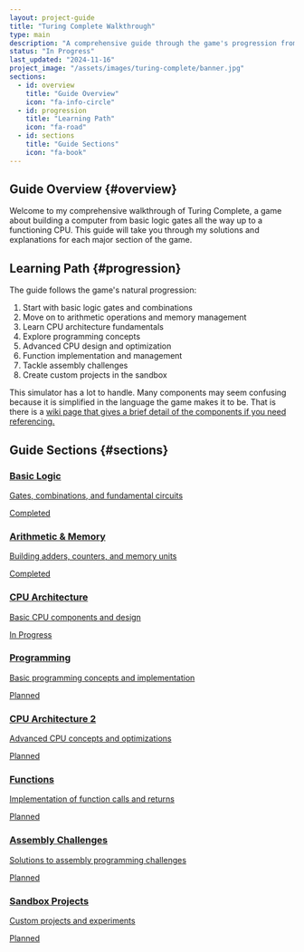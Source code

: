 ```yaml
---
layout: project-guide
title: "Turing Complete Walkthrough"
type: main
description: "A comprehensive guide through the game's progression from basic logic to complex CPU designs"
status: "In Progress"
last_updated: "2024-11-16"
project_image: "/assets/images/turing-complete/banner.jpg"
sections:
  - id: overview
    title: "Guide Overview"
    icon: "fa-info-circle"
  - id: progression
    title: "Learning Path"
    icon: "fa-road"
  - id: sections
    title: "Guide Sections"
    icon: "fa-book"
---
```


## Guide Overview {#overview}
Welcome to my comprehensive walkthrough of Turing Complete, a game about building a computer from basic logic gates all the way up to a functioning CPU. This guide will take you through my solutions and explanations for each major section of the game.

## Learning Path {#progression}
The guide follows the game's natural progression:
1. Start with basic logic gates and combinations
2. Move on to arithmetic operations and memory management
3. Learn CPU architecture fundamentals
4. Explore programming concepts
5. Advanced CPU design and optimization
6. Function implementation and management
7. Tackle assembly challenges
8. Create custom projects in the sandbox

This simulator has a lot to handle. Many components may seem confusing because it is simplified in the language the game makes it to be. That is there is a <a href="https://turingcomplete.wiki/wiki/Components">wiki page that gives a brief detail of the components if you need referencing.</a>

## Guide Sections {#sections}

<div class="guide-sections">
  <div class="section-card">
    <a href="{{ site.baseurl }}/projects/turing-complete/basic-logic" class="section-link">
      <h3><i class="fas fa-microchip"></i> Basic Logic</h3>
      <p>Gates, combinations, and fundamental circuits</p>
      <span class="section-status completed">Completed</span>
    </a>
  </div>

  <div class="section-card">
    <a href="arithmetic-memory" class="section-link">
      <h3><i class="fas fa-calculator"></i> Arithmetic & Memory</h3>
      <p>Building adders, counters, and memory units</p>
      <span class="section-status completed">Completed</span>
    </a>
  </div>

  <div class="section-card">
    <a href="cpu-architecture" class="section-link">
      <h3><i class="fas fa-memory"></i> CPU Architecture</h3>
      <p>Basic CPU components and design</p>
      <span class="section-status in-progress">In Progress</span>
    </a>
  </div>

  <div class="section-card">
    <a href="programming" class="section-link">
      <h3><i class="fas fa-code"></i> Programming</h3>
      <p>Basic programming concepts and implementation</p>
      <span class="section-status planned">Planned</span>
    </a>
  </div>

  <div class="section-card">
    <a href="cpu-architecture-2" class="section-link">
      <h3><i class="fas fa-microchip"></i> CPU Architecture 2</h3>
      <p>Advanced CPU concepts and optimizations</p>
      <span class="section-status planned">Planned</span>
    </a>
  </div>

  <div class="section-card">
    <a href="functions" class="section-link">
      <h3><i class="fas fa-project-diagram"></i> Functions</h3>
      <p>Implementation of function calls and returns</p>
      <span class="section-status planned">Planned</span>
    </a>
  </div>

  <div class="section-card">
    <a href="assembly-challenges" class="section-link">
      <h3><i class="fas fa-puzzle-piece"></i> Assembly Challenges</h3>
      <p>Solutions to assembly programming challenges</p>
      <span class="section-status planned">Planned</span>
    </a>
  </div>

  <div class="section-card">
    <a href="sandbox-projects" class="section-link">
      <h3><i class="fas fa-cubes"></i> Sandbox Projects</h3>
      <p>Custom projects and experiments</p>
      <span class="section-status planned">Planned</span>
    </a>
  </div>
</div>
